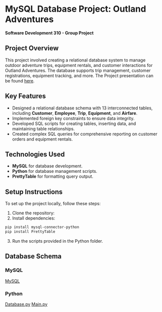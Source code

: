 # MySQL Database Project: Outland Adventures

**Software Development 310 - Group Project**

## Project Overview
This project involved creating a relational database system to manage outdoor adventure trips, equipment rentals, and customer interactions for Outland Adventures. The database supports trip management, customer registrations, equipment tracking, and more. The Project presentation can be found [here](https://onedrive.live.com/edit?id=70820D4FEBA04E09!se761c287f8bf43a4913c54374db083e2&resid=70820D4FEBA04E09!se761c287f8bf43a4913c54374db083e2&cid=70820d4feba04e09&ithint=file%2Cpptx&redeem=aHR0cHM6Ly8xZHJ2Lm1zL3AvYy83MDgyMGQ0ZmViYTA0ZTA5L0VZZkNZZWVfLUtSRGtUeFVOMDJ3Zy1JQmQ5andKaDNoV29JaGVubFpCbGJmSGc&migratedtospo=true&wdo=2).

## Key Features
- Designed a relational database schema with 13 interconnected tables, including **Customer**, **Employee**, **Trip**, **Equipment**, and **Airfare**.
- Implemented foreign key constraints to ensure data integrity.
- Developed SQL scripts for creating tables, inserting data, and maintaining table relationships.
- Created complex SQL queries for comprehensive reporting on customer orders and equipment rentals.

## Technologies Used
- **MySQL** for database development.
- **Python** for database management scripts.
- **PrettyTable** for formatting query output.

## Setup Instructions
To set up the project locally, follow these steps:
1. Clone the repository: 
2.	Install dependencies:
   ```bash
   pip install mysql-connector-python
   pip install PrettyTable
   ```
3.	Run the scripts provided in the Python folder.

## Database Schema

### MySQL
[MySQL](https://github.com/ItsSpres/CSD310-GroupProj2023/blob/main/Python/Resources/DatabaseSchema.sql)
### Python
[Database.py](https://github.com/ItsSpres/CSD310-GroupProj2023/blob/main/Python/Database.py)
[Main.py](https://github.com/ItsSpres/CSD310-GroupProj2023/blob/main/Python/main.py)
